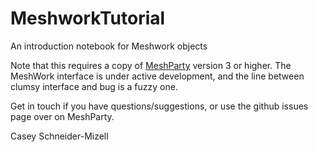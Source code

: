# MeshworkTutorial
An introduction notebook for Meshwork objects

Note that this requires a copy of [MeshParty](https://github.com/sdorkenw/MeshParty) version 3 or higher.
The MeshWork interface is under active development, and the line between clumsy interface and bug is a fuzzy one.

Get in touch if you have questions/suggestions, or use the github issues page over on MeshParty.

Casey Schneider-Mizell
